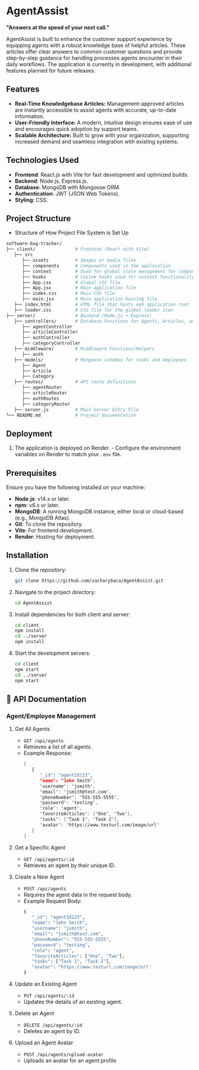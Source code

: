 # AgentAssist

**"Answers at the speed of your next call."**

AgentAssist is built to enhance the customer support experience by equipping agents with a robust knowledge base of helpful articles. These articles offer clear answers to common customer questions and provide step-by-step guidance for handling processes agents encounter in their daily workflows. The application is currently in development, with additional features planned for future releases.

## Features

- **Real-Time Knowledgebase Articles:** Management-approved articles are instantly accessible to assist agents with accurate,                                          up-to-date information.
- **User-Friendly Interface:** A modern, intuitive design ensures ease of use and encourages quick adoption by support teams.
- **Scalable Architecture:** Built to grow with your organization, supporting increased demand and seamless integration with                                existing systems.

## Technologies Used

- **Frontend**: React.js with Vite for fast development and optimized builds.
- **Backend**: Node.js, Express.js.
- **Database**: MongoDB with Mongoose ORM.
- **Authentication**: JWT (JSON Web Tokens).
- **Styling**: CSS.

## Project Structure
  - Structure of How Project File System is Set Up
   ```bash
   software-bug-tracker/
   ├── client/               # Frontend (React with Vite)
      ├── src
         ├── assets          # Images or media files
         ├── components      # Components used in the application
         ├── context         # Used for global state management for components
         ├── hooks           # Custom hooks used for context functionality
         ├── App.css         # Global CSS file
         ├── App.jsx         # Main application file
         ├── index.css       # Main CSS file
         ├── main.jsx        # Main application housing file
      ├── index.html         # HTML file that hosts web application root
      ├── loader.css         # CSS file for the global loader icon
   ├── server/               # Backend (Node.js + Express)
      ├── controllers/       # Database Functions for Agents, Articles, and Categories
         ├── agentController
         ├── articleController
         ├── authController
         ├── categoryController
      ├── middleware/        # Middleware Functions/Helpers
         ├── auth
      ├── models/            # Mongoose schemas for tasks and employees
         ├── Agent
         ├── Article
         ├── Category
      ├── routes/            # API route definitions
         ├── agentRouter
         ├── articleRouter
         ├── authRoutes
         ├── categoryRouter
      ├── server.js          # Main Server Entry File
   └── README.md             # Project documentation
   ```

## Deployment
  1. The application is deployed on Render.
    - Configure the environment variables on Render to match your <code>.env</code> file.
        
## Prerequisites

Ensure you have the following installed on your machine:

- **Node.js**: v14.x or later.
- **npm**: v6.x or later.
- **MongoDB**: A running MongoDB instance, either local or cloud-based (e.g., MongoDB Atlas).
- **Git**: To clone the repository.
- **Vite**: For frontend development.
- **Render**: Hosting for deployment.

## Installation

1. Clone the repository:

   ```bash
   git clone https://github.com/zacharybaca/AgentAssist.git

2. Navigate to the project directory:
   ```bash
   cd AgentAssist

3. Install dependencies for both client and server:
   ```bash
   cd client
   npm install
   cd ../server
   npm install

4. Start the development servers:
   ```bash
   cd client
   npm start
   cd ../server
   npm start

## 📡 API Documentation

### Agent/Employee Management

   1. Get All Agents
      - <code>GET /api/agents</code>
      - Retrieves a list of all agents.
      - Example Response:
         ```bash
         [
            {
               "_id": "agentId123",
               "name": "John Smith",
               "username": "jsmith",
               "email": "jsmith@test.com",
               "phoneNumber": "555-555-5555",
               "password": "testing",
               "role": "agent",
               "favoriteArticles": ["One", "Two"],
               "tasks": ["Task 1", "Task 2"],
               "avatar": "https://www.testurl.com/image/url"
            }
         ]

   2. Get a Specific Agent
      - <code>GET /api/agents/:id</code>
      - Retrieves an agent by their unique ID.
     
   3. Create a New Agent
      - <code>POST /api/agents</code>
      - Requires the agent data in the request body.
      - Example Request Body:
        ```bash
        {
           "_id": "agentId123",
           "name": "John Smith",
           "username": "jsmith",
           "email": "jsmith@test.com",
           "phoneNumber": "555-555-5555",
           "password": "testing",
           "role": "agent",
           "favoriteArticles": ["One", "Two"],
           "tasks": ["Task 1", "Task 2"],
           "avatar": "https://www.testurl.com/image/url"
        }

   4. Update an Existing Agent
      - <code>PUT /api/agents/:id</code>
      - Updates the details of an existing agent.
        
   5. Delete an Agent
      - <code>DELETE /api/agents/:id</code>
      - Deletes an agent by ID.
        
   6. Upload an Agent Avatar
      - <code>POST /api/agents/upload-avatar</code>
      - Uploads an avatar for an agent profile
